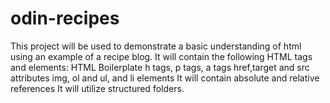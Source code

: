 # odin-recipes
This project will be used to demonstrate a basic understanding of html 
using an example of a recipe blog.
It will contain the following HTML tags and elements:
HTML Boilerplate
h tags, p tags, a tags
href,target and src attributes
img, ol and ul, and li elements
It will contain absolute and relative references
It will utilize structured folders.
